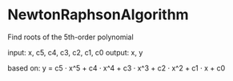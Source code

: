 # NewtonRaphsonAlgorithm
Find roots of the 5th-order polynomial

input: x, c5, c4, c3, c2, c1, c0
output: x, y

based on:
y = c5 · x^5 + c4 · x^4 + c3 · x^3 + c2 · x^2 + c1 · x + c0
